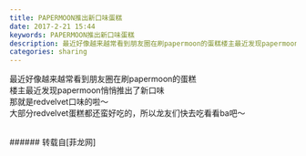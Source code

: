 ```yaml
---
title: PAPERMOON推出新口味蛋糕
date: 2017-2-21 15:44
keywords: PAPERMOON推出新口味蛋糕
description: 最近好像越来越常看到朋友圈在刷papermoon的蛋糕楼主最近发现papermoon悄悄推出了新口味那就是redvelvet口味的啦～大部分redvelvet蛋糕都还蛮好吃的，所以龙友们快去吃看看ba吧～
categories: sharing
---
```

<td class="t_f" id="postmessage_561665">

最近好像越来越常看到朋友圈在刷papermoon的蛋糕<br/>
楼主最近发现papermoon悄悄推出了新口味<br/>
那就是redvelvet口味的啦～<br/>
大部分redvelvet蛋糕都还蛮好吃的，所以龙友们快去吃看看ba吧～<br/>
<img alt="" border="0" class="zoom" data-cf-modified-1bf6362a46888d1517ce2cb6-="" file="http://www.flw.ph/data/appbyme/upload/image/201702/21/As8dY1EYQ1Uh.jpg" id="aimg_y69RL" lazyloadthumb="1" onclick="" onmouseover="" src="http://www.flw.ph/data/appbyme/upload/image/201702/21/As8dY1EYQ1Uh.jpg"/><br/>
<br/>
</td>
###### 转载自[菲龙网]
